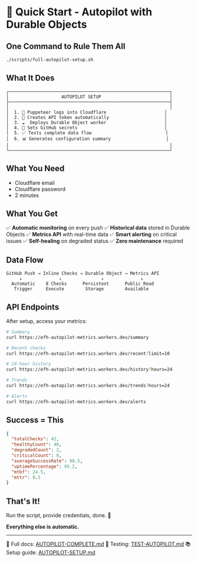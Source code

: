 # 🚀 Quick Start - Autopilot with Durable Objects

## One Command to Rule Them All

```bash
./scripts/full-autopilot-setup.sh
```

## What It Does

```
┌─────────────────────────────────────────────────────────────┐
│                    AUTOPILOT SETUP                          │
├─────────────────────────────────────────────────────────────┤
│                                                             │
│  1. 🤖 Puppeteer logs into Cloudflare                      │
│  2. 🔑 Creates API token automatically                     │
│  3. ☁️  Deploys Durable Object worker                      │
│  4. 🔐 Sets GitHub secrets                                 │
│  5. ✅ Tests complete data flow                            │
│  6. 📊 Generates configuration summary                     │
│                                                             │
└─────────────────────────────────────────────────────────────┘
```

## What You Need

- Cloudflare email
- Cloudflare password
- 2 minutes

## What You Get

✅ **Automatic monitoring** on every push
✅ **Historical data** stored in Durable Objects
✅ **Metrics API** with real-time data
✅ **Smart alerting** on critical issues
✅ **Self-healing** on degraded status
✅ **Zero maintenance** required

## Data Flow

```
GitHub Push → Inline Checks → Durable Object → Metrics API
     ↓              ↓               ↓              ↓
  Automatic    8 Checks      Persistent      Public Read
   Trigger     Execute        Storage        Available
```

## API Endpoints

After setup, access your metrics:

```bash
# Summary
curl https://efh-autopilot-metrics.workers.dev/summary

# Recent checks
curl https://efh-autopilot-metrics.workers.dev/recent?limit=10

# 24-hour history
curl https://efh-autopilot-metrics.workers.dev/history?hours=24

# Trends
curl https://efh-autopilot-metrics.workers.dev/trends?hours=24

# Alerts
curl https://efh-autopilot-metrics.workers.dev/alerts
```

## Success = This

```json
{
  "totalChecks": 42,
  "healthyCount": 40,
  "degradedCount": 2,
  "criticalCount": 0,
  "averageSuccessRate": 98.5,
  "uptimePercentage": 95.2,
  "mtbf": 24.5,
  "mttr": 0.5
}
```

## That's It!

Run the script, provide credentials, done. 🎉

**Everything else is automatic.**

---

📖 Full docs: [AUTOPILOT-COMPLETE.md](AUTOPILOT-COMPLETE.md)
🧪 Testing: [TEST-AUTOPILOT.md](TEST-AUTOPILOT.md)
📚 Setup guide: [AUTOPILOT-SETUP.md](AUTOPILOT-SETUP.md)
